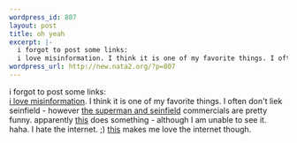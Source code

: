 ```yaml
--- 
wordpress_id: 807
layout: post
title: oh yeah
excerpt: |-
  i forgot to post some links: 
  i love misinformation. I think it is one of my favorite things. I often don't liek seinfield - however the superman and seinfield commercials are pretty funny. apparently this d...
wordpress_url: http://new.nata2.org/?p=807
---
```

i forgot to post some links: <br/>
<a href="http://www.thoraxcorp.com">i love misinformation</a>. I think it is one of my favorite things. I often don't liek seinfield - however <a href="http://www.jerry.digisle.tv/room.html">the superman and seinfield</a> commercials are pretty funny. apparently <a href="http://www.flash-gear.com/draw/drw.php?id=2788&amp;a=139143950&amp;c=310144110">this</a> does something - although I am unable to see it. haha. I hate the internet. ;) <a href="http://www.linux.ie/pipermail/ilug/2004-April/013049.html">this</a> makes me love the internet though.
